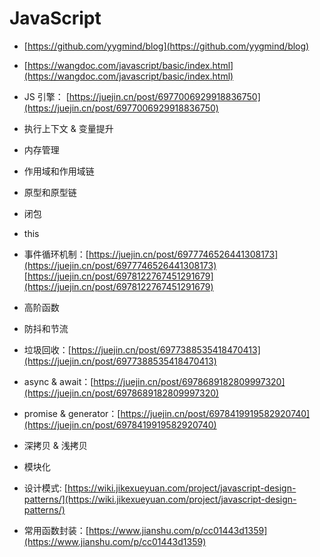 # JavaScript

* [https://github.com/yygmind/blog](https://github.com/yygmind/blog)
* [https://wangdoc.com/javascript/basic/index.html](https://wangdoc.com/javascript/basic/index.html)



* JS 引擎： [https://juejin.cn/post/6977006929918836750](https://juejin.cn/post/6977006929918836750)
* 执行上下文 & 变量提升
* 内存管理
* 作用域和作用域链
* 原型和原型链
* 闭包
* this
* 事件循环机制：[https://juejin.cn/post/6977746526441308173](https://juejin.cn/post/6977746526441308173)[https://juejin.cn/post/6978122767451291679](https://juejin.cn/post/6978122767451291679)
* 高阶函数
* 防抖和节流
* 垃圾回收：[https://juejin.cn/post/6977388535418470413](https://juejin.cn/post/6977388535418470413)
* async & await：[https://juejin.cn/post/6978689182809997320](https://juejin.cn/post/6978689182809997320)
* promise & generator：[https://juejin.cn/post/6978419919582920740](https://juejin.cn/post/6978419919582920740)
* 深拷贝 & 浅拷贝
* 模块化
* 设计模式: [https://wiki.jikexueyuan.com/project/javascript-design-patterns/](https://wiki.jikexueyuan.com/project/javascript-design-patterns/)
* 常用函数封装：[https://www.jianshu.com/p/cc01443d1359](https://www.jianshu.com/p/cc01443d1359)
